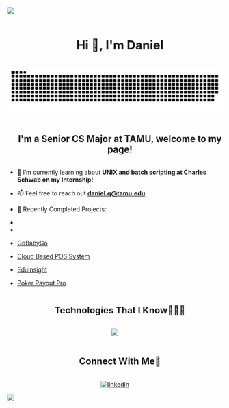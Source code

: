 <!--horizontal divider(gradiant)-->
<img src="https://user-images.githubusercontent.com/73097560/115834477-dbab4500-a447-11eb-908a-139a6edaec5c.gif">

<!--h1 without bottom border-->
<div id="user-content-toc">
  <ul align="center">
    <summary><h1 style="display: inline-block">Hi 👋, I'm Daniel</h1></summary>
  </ul>
</div>


<!--- snake -->
<div align="center">
  <img  src="https://github.com/1999AZZAR/1999AZZAR/blob/main/resources/img/grid-snake.svg"
       alt="snake" /></a>
</div>

<div id="user-content-toc">
  <ul align="center">
    <summary><h2 style="display: inline-block">I'm a Senior CS Major at TAMU, welcome to my page!</h2></summary>
  </ul>
</div>

<!--Intro start-->
- 🌱 I’m currently learning about **UNIX and batch scripting at Charles Schwab on my Internship!**

- 📫 Feel free to reach out **daniel.q@tamu.edu**

- 🎉 Recently Completed Projects:

-   <!-- <a href="https://piadapos.azurewebsites.net/" target = "_blank">Cloud POS System</a> -->
-   <!-- <a href="http://people.tamu.edu/~daniel.q" target="_blank">Portfolio Website</a> -->
-   <a href="https://gobababygo-tamu-ba307e044d8a.herokuapp.com/" target="_blank">GoBabyGo</a>
-   <a href="https://github.com/danielquerrey/Cloud-Based-POS-System" target="_blank">Cloud Based POS System</a>
-   <a href="https://github.com/danielquerrey/EduInsight" target="_blank">EduInsight</a>
-   <a href="https://danielquerrey.github.io/PokerPayoutPro/" target="_blank">Poker Payout Pro</a>
<!--Intro end-->

<!--h1 without bottom border-->
<div id="user-content-toc">
  <ul align="center">
    <summary><h2 style="display: inline-block">Technologies That I Know👨🏻‍💻</h2></summary>
  </ul>
</div>
<!--tech stack icons-->
<p align="center">
  <a href="https://skillicons.dev">
    <img src="https://skillicons.dev/icons?i=py,cpp,java,js,html,django,postgres,aws,azure,linux,bootstrap,css,discord,github,git,latex,vscode&perline=8" />
  </a>
</p>

<div id="user-content-toc">
  <ul align="center">
    <summary><h2 style="display: inline-block">Connect With Me🤝</h2></summary>
  </ul>
</div>

<!--icons and links-->
<p align="center">
<a href="https://www.linkedin.com/in/daniel-querrey/" target="blank"><img align="center" src="https://user-images.githubusercontent.com/88904952/234979284-68c11d7f-1acc-4f0c-ac78-044e1037d7b0.png" alt="linkedin" height="50" width="50" /></a>
</p> 

<!--horizontal divider(gradiant)-->
<img src="https://user-images.githubusercontent.com/73097560/115834477-dbab4500-a447-11eb-908a-139a6edaec5c.gif">
